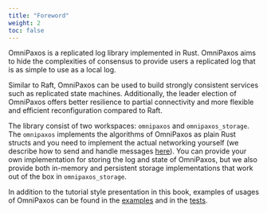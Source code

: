 ```yaml
---
title: "Foreword"
weight: 2
toc: false
---
```

OmniPaxos is a replicated log library implemented in Rust. OmniPaxos aims to hide the complexities of consensus to provide users a replicated log that is as simple to use as a local log. 

Similar to Raft, OmniPaxos can be used to build strongly consistent services such as replicated state machines. Additionally, the leader election of OmniPaxos offers better resilience to partial connectivity and more flexible and efficient reconfiguration compared to Raft.

The library consist of two workspaces: `omnipaxos` and `omnipaxos_storage`. The `omnipaxos` implements the algorithms of OmniPaxos as plain Rust structs and you need to implement the actual networking yourself (we describe how to send and handle messages [here](omnipaxos/communication.md)). You can provide your own implementation for storing the log and state of OmniPaxos, but we also provide both in-memory and persistent storage implementations that work out of the box in `omnipaxos_storage`.

In addition to the tutorial style presentation in this book, examples of usages of OmniPaxos can be found in the [examples](https://github.com/haraldng/omnipaxos/tree/master/examples) and in the [tests](https://github.com/haraldng/omnipaxos/tree/master/tests).